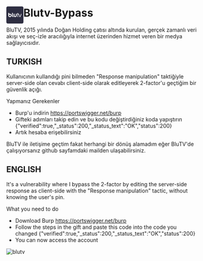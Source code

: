 # <img src="blutv.png" width="45" align="left"> Blutv-Bypass
BluTV, 2015 yılında Doğan Holding çatısı altında kurulan, gerçek zamanlı veri akışı ve seç-izle aracılığıyla internet üzerinden hizmet veren bir medya sağlayıcısıdır.

## TURKISH
Kullanıcının kullandığı pini bilmeden "Response manipulation" taktiğiyle server-side olan cevabı client-side olarak editleyerek 2-factor'u geçtiğim bir güvenlik açığı.

Yapmanız Gerekenler
- Burp'u indirin https://portswigger.net/burp
- Gifteki adımları takip edin ve bu kodu değiştirdiğiniz koda yapıştırın {"verified":true,"_status":200,"_status_text":"OK","status":200}
- Artık hesaba erişebilirsiniz
  
BluTV ile iletişime geçtim fakat herhangi bir dönüş alamadım eğer BluTV'de çalışıyorsanız github sayfamdaki mailden ulaşabilirsiniz.

## ENGLISH
It's a vulnerability where I bypass the 2-factor by editing the server-side response as client-side with the "Response manipulation" tactic, without knowing the user's pin.

What you need to do
- Download Burp https://portswigger.net/burp
- Follow the steps in the gift and paste this code into the code you changed {"verified":true,"_status":200,"_status_text":"OK","status":200}
- You can now access the account

![blutv](https://github.com/Erenlancaster/Blutv-Bypass/assets/50498704/af070665-4381-4531-bed6-2d71f71833e3)
